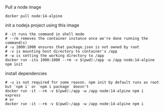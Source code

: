 Pull a node image
```console
docker pull node:14-alpine
```
init a nodejs project using this image
```console
# -it runs the command in shell mode
# --rm removes the container instance once we're done running the command(s)
# -u 1000:1000 ensures that package.json is not owned by root
# -v is mounting host directory to container's /app 
# -w is setting the working directory to /app
docker run -itu 1000:1000 --rm -v $(pwd):/app -w /app node:14-alpine npm init
```
install dependencies
```console
# -u is not required for some reason. npm init by default runs as root but `npm i` or `npm i package` doesn't
docker run -it --rm -v $(pwd):/app -w /app node:14-alpine npm i express
# or
docker run -it --rm -v $(pwd):/app -w /app node:14-alpine npm i
```
